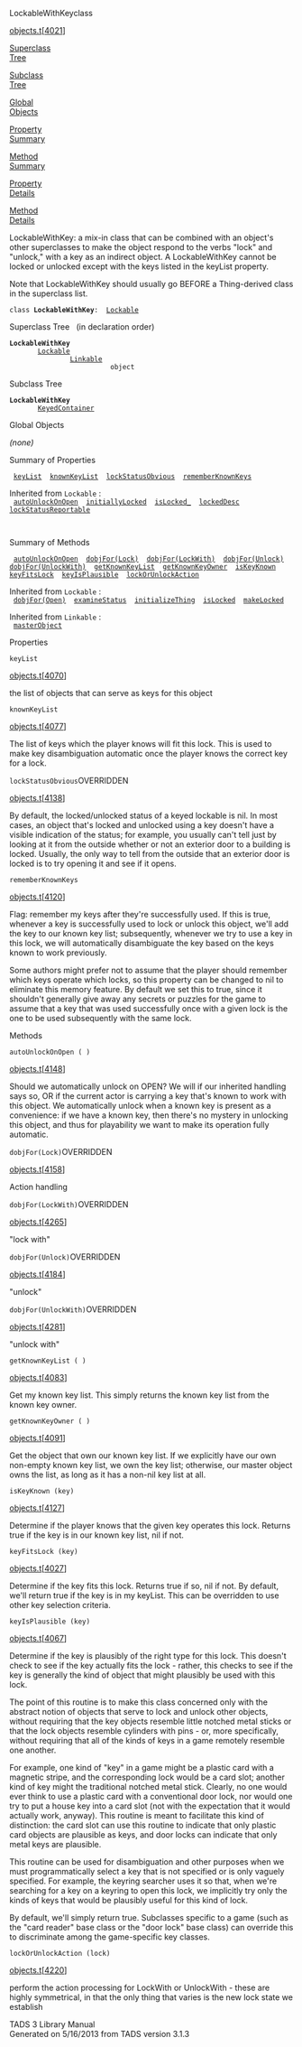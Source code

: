 <span class="title">LockableWithKey</span><span class="type">class</span>

[objects.t](../file/objects.t.html)\[[4021](../source/objects.t.html#4021)\]

[Superclass  
Tree](#_SuperClassTree_)

[Subclass  
Tree](#_SubClassTree_)

[Global  
Objects](#_ObjectSummary_)

[Property  
Summary](#_PropSummary_)

[Method  
Summary](#_MethodSummary_)

[Property  
Details](#_Properties_)

[Method  
Details](#_Methods_)

<div class="fdesc">

LockableWithKey: a mix-in class that can be combined with an object's
other superclasses to make the object respond to the verbs "lock" and
"unlock," with a key as an indirect object. A LockableWithKey cannot be
locked or unlocked except with the keys listed in the keyList property.

Note that LockableWithKey should usually go BEFORE a Thing-derived class
in the superclass list.

`class `**`LockableWithKey`**` :   `[`Lockable`](../object/Lockable.html)

</div>

<span id="_SuperClassTree_"></span>

<div class="mjhd">

<span class="hdln">Superclass Tree</span>   (in declaration order)

</div>

**`LockableWithKey`**  
`         `[`Lockable`](../object/Lockable.html)  
`                 `[`Linkable`](../object/Linkable.html)  
`                         object`  
<span id="_SubClassTree_"></span>

<div class="mjhd">

<span class="hdln">Subclass Tree</span>  

</div>

**`LockableWithKey`**  
`         `[`KeyedContainer`](../object/KeyedContainer.html)  
<span id="_ObjectSummary_"></span>

<div class="mjhd">

<span class="hdln">Global Objects</span>  

</div>

*(none)* <span id="_PropSummary_"></span>

<div class="mjhd">

<span class="hdln">Summary of Properties</span>  

</div>

` `[`keyList`](#keyList)`  `[`knownKeyList`](#knownKeyList)`  `[`lockStatusObvious`](#lockStatusObvious)`  `[`rememberKnownKeys`](#rememberKnownKeys)`  `

Inherited from `Lockable` :  
` `[`autoUnlockOnOpen`](../object/Lockable.html#autoUnlockOnOpen)`  `[`initiallyLocked`](../object/Lockable.html#initiallyLocked)`  `[`isLocked_`](../object/Lockable.html#isLocked_)`  `[`lockedDesc`](../object/Lockable.html#lockedDesc)`  `[`lockStatusReportable`](../object/Lockable.html#lockStatusReportable)`  `

` `

<span id="_MethodSummary_"></span>

<div class="mjhd">

<span class="hdln">Summary of Methods</span>  

</div>

` `[`autoUnlockOnOpen`](#autoUnlockOnOpen)`  `[`dobjFor(Lock)`](#dobjFor(Lock))`  `[`dobjFor(LockWith)`](#dobjFor(LockWith))`  `[`dobjFor(Unlock)`](#dobjFor(Unlock))`  `[`dobjFor(UnlockWith)`](#dobjFor(UnlockWith))`  `[`getKnownKeyList`](#getKnownKeyList)`  `[`getKnownKeyOwner`](#getKnownKeyOwner)`  `[`isKeyKnown`](#isKeyKnown)`  `[`keyFitsLock`](#keyFitsLock)`  `[`keyIsPlausible`](#keyIsPlausible)`  `[`lockOrUnlockAction`](#lockOrUnlockAction)`  `

Inherited from `Lockable` :  
` `[`dobjFor(Open)`](../object/Lockable.html#dobjFor(Open))`  `[`examineStatus`](../object/Lockable.html#examineStatus)`  `[`initializeThing`](../object/Lockable.html#initializeThing)`  `[`isLocked`](../object/Lockable.html#isLocked)`  `[`makeLocked`](../object/Lockable.html#makeLocked)`  `

Inherited from `Linkable` :  
` `[`masterObject`](../object/Linkable.html#masterObject)`  `

<span id="_Properties_"></span>

<div class="mjhd">

<span class="hdln">Properties</span>  

</div>

<span id="keyList"></span>

`keyList`

[objects.t](../file/objects.t.html)\[[4070](../source/objects.t.html#4070)\]

<div class="desc">

the list of objects that can serve as keys for this object

</div>

<span id="knownKeyList"></span>

`knownKeyList`

[objects.t](../file/objects.t.html)\[[4077](../source/objects.t.html#4077)\]

<div class="desc">

The list of keys which the player knows will fit this lock. This is used
to make key disambiguation automatic once the player knows the correct
key for a lock.

</div>

<span id="lockStatusObvious"></span>

`lockStatusObvious`<span class="rem">OVERRIDDEN</span>

[objects.t](../file/objects.t.html)\[[4138](../source/objects.t.html#4138)\]

<div class="desc">

By default, the locked/unlocked status of a keyed lockable is nil. In
most cases, an object that's locked and unlocked using a key doesn't
have a visible indication of the status; for example, you usually can't
tell just by looking at it from the outside whether or not an exterior
door to a building is locked. Usually, the only way to tell from the
outside that an exterior door is locked is to try opening it and see if
it opens.

</div>

<span id="rememberKnownKeys"></span>

`rememberKnownKeys`

[objects.t](../file/objects.t.html)\[[4120](../source/objects.t.html#4120)\]

<div class="desc">

Flag: remember my keys after they're successfully used. If this is true,
whenever a key is successfully used to lock or unlock this object, we'll
add the key to our known key list; subsequently, whenever we try to use
a key in this lock, we will automatically disambiguate the key based on
the keys known to work previously.

Some authors might prefer not to assume that the player should remember
which keys operate which locks, so this property can be changed to nil
to eliminate this memory feature. By default we set this to true, since
it shouldn't generally give away any secrets or puzzles for the game to
assume that a key that was used successfully once with a given lock is
the one to be used subsequently with the same lock.

</div>

<span id="_Methods_"></span>

<div class="mjhd">

<span class="hdln">Methods</span>  

</div>

<span id="autoUnlockOnOpen"></span>

`autoUnlockOnOpen ( )`

[objects.t](../file/objects.t.html)\[[4148](../source/objects.t.html#4148)\]

<div class="desc">

Should we automatically unlock on OPEN? We will if our inherited
handling says so, OR if the current actor is carrying a key that's known
to work with this object. We automatically unlock when a known key is
present as a convenience: if we have a known key, then there's no
mystery in unlocking this object, and thus for playability we want to
make its operation fully automatic.

</div>

<span id="dobjFor(Lock)"></span>

`dobjFor(Lock)`<span class="rem">OVERRIDDEN</span>

[objects.t](../file/objects.t.html)\[[4158](../source/objects.t.html#4158)\]

<div class="desc">

Action handling

</div>

<span id="dobjFor(LockWith)"></span>

`dobjFor(LockWith)`<span class="rem">OVERRIDDEN</span>

[objects.t](../file/objects.t.html)\[[4265](../source/objects.t.html#4265)\]

<div class="desc">

"lock with"

</div>

<span id="dobjFor(Unlock)"></span>

`dobjFor(Unlock)`<span class="rem">OVERRIDDEN</span>

[objects.t](../file/objects.t.html)\[[4184](../source/objects.t.html#4184)\]

<div class="desc">

"unlock"

</div>

<span id="dobjFor(UnlockWith)"></span>

`dobjFor(UnlockWith)`<span class="rem">OVERRIDDEN</span>

[objects.t](../file/objects.t.html)\[[4281](../source/objects.t.html#4281)\]

<div class="desc">

"unlock with"

</div>

<span id="getKnownKeyList"></span>

`getKnownKeyList ( )`

[objects.t](../file/objects.t.html)\[[4083](../source/objects.t.html#4083)\]

<div class="desc">

Get my known key list. This simply returns the known key list from the
known key owner.

</div>

<span id="getKnownKeyOwner"></span>

`getKnownKeyOwner ( )`

[objects.t](../file/objects.t.html)\[[4091](../source/objects.t.html#4091)\]

<div class="desc">

Get the object that own our known key list. If we explicitly have our
own non-empty known key list, we own the key list; otherwise, our master
object owns the list, as long as it has a non-nil key list at all.

</div>

<span id="isKeyKnown"></span>

`isKeyKnown (key)`

[objects.t](../file/objects.t.html)\[[4127](../source/objects.t.html#4127)\]

<div class="desc">

Determine if the player knows that the given key operates this lock.
Returns true if the key is in our known key list, nil if not.

</div>

<span id="keyFitsLock"></span>

`keyFitsLock (key)`

[objects.t](../file/objects.t.html)\[[4027](../source/objects.t.html#4027)\]

<div class="desc">

Determine if the key fits this lock. Returns true if so, nil if not. By
default, we'll return true if the key is in my keyList. This can be
overridden to use other key selection criteria.

</div>

<span id="keyIsPlausible"></span>

`keyIsPlausible (key)`

[objects.t](../file/objects.t.html)\[[4067](../source/objects.t.html#4067)\]

<div class="desc">

Determine if the key is plausibly of the right type for this lock. This
doesn't check to see if the key actually fits the lock - rather, this
checks to see if the key is generally the kind of object that might
plausibly be used with this lock.

The point of this routine is to make this class concerned only with the
abstract notion of objects that serve to lock and unlock other objects,
without requiring that the key objects resemble little notched metal
sticks or that the lock objects resemble cylinders with pins - or, more
specifically, without requiring that all of the kinds of keys in a game
remotely resemble one another.

For example, one kind of "key" in a game might be a plastic card with a
magnetic stripe, and the corresponding lock would be a card slot;
another kind of key might the traditional notched metal stick. Clearly,
no one would ever think to use a plastic card with a conventional door
lock, nor would one try to put a house key into a card slot (not with
the expectation that it would actually work, anyway). This routine is
meant to facilitate this kind of distinction: the card slot can use this
routine to indicate that only plastic card objects are plausible as
keys, and door locks can indicate that only metal keys are plausible.

This routine can be used for disambiguation and other purposes when we
must programmatically select a key that is not specified or is only
vaguely specified. For example, the keyring searcher uses it so that,
when we're searching for a key on a keyring to open this lock, we
implicitly try only the kinds of keys that would be plausibly useful for
this kind of lock.

By default, we'll simply return true. Subclasses specific to a game
(such as the "card reader" base class or the "door lock" base class) can
override this to discriminate among the game-specific key classes.

</div>

<span id="lockOrUnlockAction"></span>

`lockOrUnlockAction (lock)`

[objects.t](../file/objects.t.html)\[[4220](../source/objects.t.html#4220)\]

<div class="desc">

perform the action processing for LockWith or UnlockWith - these are
highly symmetrical, in that the only thing that varies is the new lock
state we establish

</div>

<div class="ftr">

TADS 3 Library Manual  
Generated on 5/16/2013 from TADS version 3.1.3

</div>
